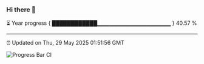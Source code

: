 ### Hi there 👋

⏳ Year progress { ████████████▁▁▁▁▁▁▁▁▁▁▁▁▁▁▁▁▁▁ } 40.57 %

---

⏰ Updated on Thu, 29 May 2025 01:51:56 GMT

![Progress Bar CI](https://github.com/liununu/liununu/workflows/Progress%20Bar%20CI/badge.svg)
